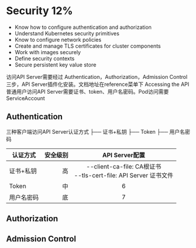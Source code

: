 # Security 12%
- Know how to configure authentication and authorization
- Understand Kubernetes security primitives
- Know to configure network policies
- Create and manage TLS certificates for cluster components
- Work with images securely
- Define security contexts
- Secure persistent key value store

访问API Server需要经过 Authentication，Authorization，Admission Control 三步，API Server插件化安装。文档地址在reference菜单下 Accessing the API
普通用户访问API Server需要证书、token、用户名密码。Pod访问需要ServiceAccount


## Authentication

三种客户端访问API Server认证方式
├── 证书+私钥
├── Token
├── 用户名密码

| 认证方式   | 安全级别    |  API Server配置  | 
| --------   | -----:   | :----: |
| 证书+私钥  | 高      |  --client-ca-file: CA根证书<br>--tls-cert-file: API Server 证书文件|
| Token     | 中      |   6    |
| 用户名密码  | 底      |   7    |


## Authorization

## Admission Control

